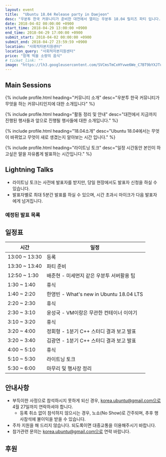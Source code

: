 ```yaml
---
layout: event
title:  "Ubuntu 18.04 Release party in Daejeon"
desc: "우분투 한국 커뮤니티가 준비한 대전에서 열리는 우분투 18.04 릴리즈 파티 입니다."
date: 2018-04-02 00:00:00 +0900
start_time: 2018-04-29 13:00:00 +0900
end_time: 2018-04-29 17:00:00 +0900
submit_start: 2018-04-02 00:00:00 +0900
submit_end: 2018-04-27 23:59:59 +0900
location: "사회적자본지원센터"
location_query: "사회적자본지원센터"
price: "함께 먹을 소량의 음식"
# ticket_link: ""
image: "https://lh3.googleusercontent.com/SVCmsTmCxHYvwe6We_C7BT9bYXJTu-Ng7Ki5VGvjInBo1GfeWy-zo2_fGE7Q6xyTx9cflSp4_uh5eGwBElHk9QPkRziWMFwYBd24JZ1pMR451Fq4lUBchQ6yxzYcDsIJpHUs5WE2XUJtKnJJh25HhgFxr0S-FszmkpWBkbcmh51Pv4C-fQplorVLuvJxVzXh28m10aeNSDRPlU2fMCm46fZYtPIflN8RM64m3w9PoO0sIn5wsCMGlW0b2LUYaXuZEIZDRIrO7LbxI9yZaGqhLDCIgz19cRNZbLA1VC1l_qg9sScEbmoF0Ui0T8Sukg_p2BgQ9CsDvswp3nl8tJZwRbYao5F55JvwJEcFxvj4uJosO9m-HXO2tHN3MzfzmE629xlincbhVmSpG90HLfZW-KNXQSdMPU4hIct_zy4Ld3ZnJ_5RZTYoZ9JjXy528b0-w5ckmrvaFKaBQUP4ajNfyNs0cWCU5s5PkhRh5a0TWw-qiJMhOoapS7p06CchD7ZyVxKjUsI1Xj-YfC6csgl6PKMIrtBHTgzaFvqkbISKI1ihJEp6vZRLcubL7U7dz7xRSJQy4ElrcB_A7AmQsnyHY3aML6GmS3BN8JmSTy8=w355-h220-no"
---
```


## Main Sessions

{% include profile.html
	heading="커뮤니티 소개" 
	desc="우분투 한국 커뮤니티가 무엇을 하는 커뮤니티인지에 대한 소개입니다" %}

{% include profile.html
	heading="활동 정리 및 안내" 
	desc="대전에서 지금까지 진행된 행사들과 앞으로 진행될 행사들에 대한 소개입니다." %}

{% include profile.html
	heading="18.04소개" 
	desc="Ubuntu 18.04에서는 무엇이 바뀌었고 무엇이 새로 생겼는지 알아보는 시간 입니다." %}

{% include profile.html
	heading="라이트닝 토크" 
	desc="일정 시간동안 본인이 하고싶은 말을 자유롭게 발표하는 시간입니다." %}

## Lightning Talks
- 라이트닝 토크는 사전에 발표자를 받지만, 당일 현장에서도 발표자 신청을 하실 수 있습니다.
- 발표자별로 최대 5분간 발표를 하실 수 있으며, 시간 초과시 마이크가 다음 발표자에게 넘겨집니다.

### 예정된 발표 목록


## 일정표

시간 | 일정
--- | ---
13:00 ~ 13:30 | 등록
13:30 ~ 13:40 | 파티 준비
12:50 ~ 1:30 | 배준현 - 미세먼지 같은 우분투 서버활용 팁
1:30 ~ 1:40 | 휴식
1:40 ~ 2:20 | 한영빈 - What's new in Ubuntu 18.04 LTS
2:20 ~ 2:30 | 휴식
2:30 ~ 3:10 | 윤성국 - VM이랑은 무관한 컨테이너 이야기
3:10 ~ 3:20 | 휴식
3:20 ~ 4:00 | 정회형 - 1분기 C++ 스터디 결과 보고 발표
3:20 ~ 3:40 | 김광연 - 1분기 C++ 스터디 결과 보고 발표
4:00 ~ 5:10 | 휴식
5:10 ~ 5:30 | 라이트닝 토크
5:30 ~ 6:00 | 마무리 및 행사장 정리

## 안내사항
- 부득이한 사정으로 참석하시지 못하게 되신 경우, korea.ubuntu@gmail.com으로 4월 27일까지 연락하셔야 합니다.
  - 등록 취소 없이 참석하지 않으시는 경우, 노쇼(No Show)로 간주되며, 추후 행사참석에 불이익을 받을 수 있습니다.
- 주차 지원을 해 드리지 않습니다. 되도록이면 대중교통을 이용해주시기 바랍니다.
- 참가관련 문의는 korea.ubuntu@gmail.com으로 연락 바랍니다.

## 후원

